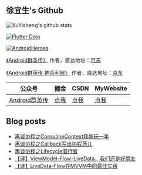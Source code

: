 ## 徐宜生's Github

![XuYisheng's github stats](https://github-readme-stats.vercel.app/api?username=xuyisheng&show_icons=true&theme=dracula)

[![Flutter Dojo](https://github-readme-stats.vercel.app/api/pin/?username=xuyisheng&repo=flutter_dojo)](https://github.com/xuyisheng/flutter_dojo)

[![AndroidHeroes](https://github-readme-stats.vercel.app/api/pin/?username=xuyisheng&repo=AndroidHeroes)](https://github.com/xuyisheng/AndroidHeroes)

[《Android群英传》](https://item.jd.com/11758334.html) 作者，直达地址：[京东](https://item.jd.com/11758334.html)

[《Android群英传 神兵利器》](https://item.jd.com/11948837.html) 作者，直达地址：[京东](https://item.jd.com/11948837.html)

| 公众号   | 掘金     |  CSDN   | MyWebsite
|---------|---------|---------|------
| [Android群英传]()  |  [点我](https://juejin.im/user/57de4f970bd1d00057f3646f/posts) |   [点我](https://blog.csdn.net/eclipsexys) | [点我](https://xuyisheng.top/)

## Blog posts
<!-- BLOG-POST-LIST:START -->
- [再谈协程之CoroutineContext我能玩一年](https://xuyisheng.top/coroutinecontex/)
- [再谈协程之Callback写出协程范儿](https://xuyisheng.top/callback-flow/)
- [再谈协程之Lifecycle潜行者](https://xuyisheng.top/lifecycle/)
- [【译】ViewModel-Flow-LiveData，我们还是好朋友](https://xuyisheng.top/livedata-flow-viewmodel-together/)
- [【译】LiveData-Flow在MVVM中的最佳实践](https://xuyisheng.top/livedata-flow-mvvm/)
<!-- BLOG-POST-LIST:END -->
